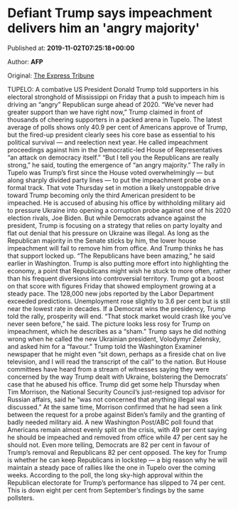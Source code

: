 
# Defiant Trump says impeachment delivers him an 'angry majority'

Published at: **2019-11-02T07:25:18+00:00**

Author: **AFP**

Original: [The Express Tribune](https://tribune.com.pk/story/2092036/3-defiant-trump-says-impeachment-delivers-angry-majority/)

TUPELO: A combative US President Donald Trump told supporters in his electoral stronghold of Mississippi on Friday that a push to impeach him is driving an “angry” Republican surge ahead of 2020.
“We’ve never had greater support than we have right now,” Trump claimed in front of thousands of cheering supporters in a packed arena in Tupelo.
The latest average of polls shows only 40.9 per cent of Americans approve of Trump, but the fired-up president clearly sees his core base as essential to his political survival — and reelection next year.
He called impeachment proceedings against him in the Democratic-led House of Representatives “an attack on democracy itself.”
“But I tell you the Republicans are really strong,” he said, touting the emergence of “an angry majority.”
The rally in Tupelo was Trump’s first since the House voted overwhelmingly — but along sharply divided party lines — to put the impeachment probe on a formal track.
That vote Thursday set in motion a likely unstoppable drive toward Trump becoming only the third American president to be impeached.
He is accused of abusing his office by withholding military aid to pressure Ukraine into opening a corruption probe against one of his 2020 election rivals, Joe Biden.
But while Democrats advance against the president, Trump is focusing on a strategy that relies on party loyalty and flat out denial that his pressure on Ukraine was illegal.
As long as the Republican majority in the Senate sticks by him, the lower house impeachment will fail to remove him from office. And Trump thinks he has that support locked up.
“The Republicans have been amazing,” he said earlier in Washington.
Trump is also putting more effort into highlighting the economy, a point that Republicans might wish he stuck to more often, rather than his frequent diversions into controversial territory.
Trump got a boost on that score with figures Friday that showed employment growing at a steady pace. The 128,000 new jobs reported by the Labor Department exceeded predictions.
Unemployment rose slightly to 3.6 per cent but is still near the lowest rate in decades.
If a Democrat wins the presidency, Trump told the rally, prosperity will end.
“That stock market would crash like you’ve never seen before,” he said.
The picture looks less rosy for Trump on impeachment, which he describes as a “sham.”
Trump says he did nothing wrong when he called the new Ukrainian president, Volodymyr Zelensky, and asked him for a “favour.”
Trump told the Washington Examiner newspaper that he might even “sit down, perhaps as a fireside chat on live television, and I will read the transcript of the call” to the nation.
But House committees have heard from a stream of witnesses saying they were concerned by the way Trump dealt with Ukraine, bolstering the Democrats’ case that he abused his office.
Trump did get some help Thursday when Tim Morrison, the National Security Council’s just-resigned top advisor for Russian affairs, said he “was not concerned that anything illegal was discussed.”
At the same time, Morrison confirmed that he had seen a link between the request for a probe against Biden’s family and the granting of badly needed military aid.
A new Washington Post/ABC poll found that Americans remain almost evenly split on the crisis, with 49 per cent saying he should be impeached and removed from office while 47 per cent say he should not.
Even more telling, Democrats are 82 per cent in favour of Trump’s removal and Republicans 82 per cent opposed.
The key for Trump is whether he can keep Republicans in lockstep — a big reason why he will maintain a steady pace of rallies like the one in Tupelo over the coming weeks.
According to the poll, the long sky-high approval within the Republican electorate for Trump’s performance has slipped to 74 per cent. This is down eight per cent from September’s findings by the same pollsters.
